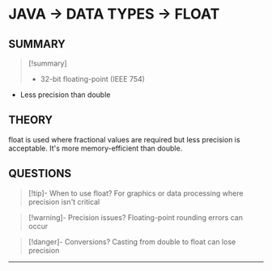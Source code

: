 # JAVA -> DATA TYPES -> FLOAT
## SUMMARY
> [!summary]
> - 32-bit floating-point (IEEE 754)
- Less precision than double

## THEORY
float is used where fractional values are required but less precision is acceptable. It's more memory-efficient than double.

## QUESTIONS
> [!tip]- When to use float?
> For graphics or data processing where precision isn't critical

> [!warning]- Precision issues?
> Floating-point rounding errors can occur

> [!danger]- Conversions?
> Casting from double to float can lose precision
- - - 
